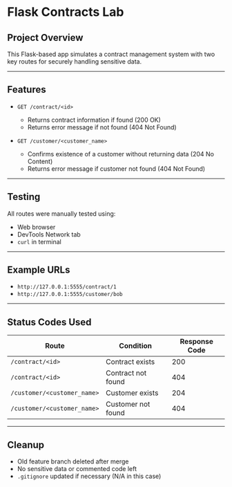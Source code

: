 # Flask Contracts Lab

## Project Overview

This Flask-based app simulates a contract management system with two key routes for securely handling sensitive data.

---

## Features

- `GET /contract/<id>`  
  - Returns contract information if found (200 OK)  
  - Returns error message if not found (404 Not Found)

- `GET /customer/<customer_name>`  
  - Confirms existence of a customer without returning data (204 No Content)  
  - Returns error message if customer not found (404 Not Found)

---

## Testing

All routes were manually tested using:
- Web browser
- DevTools Network tab
- `curl` in terminal

---

## Example URLs

- `http://127.0.0.1:5555/contract/1`
- `http://127.0.0.1:5555/customer/bob`

---

## Status Codes Used

| Route                       | Condition                  | Response Code |
|----------------------------|----------------------------|---------------|
| `/contract/<id>`           | Contract exists            | 200           |
| `/contract/<id>`           | Contract not found         | 404           |
| `/customer/<customer_name>`| Customer exists            | 204           |
| `/customer/<customer_name>`| Customer not found         | 404           |

---

## Cleanup

- Old feature branch deleted after merge  
- No sensitive data or commented code left  
- `.gitignore` updated if necessary (N/A in this case)